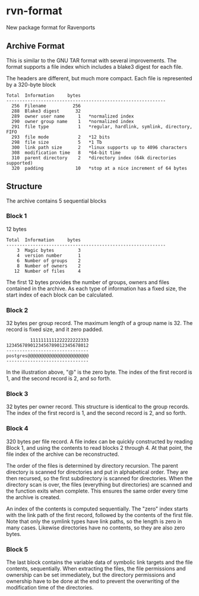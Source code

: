 # rvn-format
New package format for Ravenports

## Archive Format

This is similar to the GNU TAR format with several improvements.
The format supports a file index which includes a blake3 digest for each file.

The headers are different, but much more compact. Each file is represented by a 320-byte block

```
Total  Information     bytes
------------------------------------------------------------
  256  Filename          256
  288  Blake3 digest      32
  289  owner user name     1   *normalized index
  290  owner group name    1   *normalized index
  291  file type           1   *regular, hardlink, symlink, directory, FIFO
  293  file mode           2   *12 bits
  298  file size           5   *1 Tb
  300  link path size      2   *linux supports up to 4096 characters
  308  modification time   8   *64-bit time
  310  parent directory    2   *directory index (64k directories supported)
  320  padding            10   *stop at a nice increment of 64 bytes
```

## Structure

The archive contains 5 sequential blocks

### Block 1

12 bytes
```
Total  Information     bytes
------------------------------------------------------------
    3  Magic bytes         3
    4  version number      1
    6  Number of groups    2
    8  Number of owners    2
   12  Number of files     4
```
The first 12 bytes provides the number of groups, owners and files contained in the archive.
As each type of information has a fixed size, the start index of each block can be calculated.

### Block 2

32 bytes per group record.
The maximum length of a group name is 32.  The record is fixed size, and it zero padded.
```
         1111111111222222222333
1234567890123456789012345678012
-------------------------------
postgres@@@@@@@@@@@@@@@@@@@@@@@
-------------------------------
```
In the illustration above, "@" is the zero byte.
The index of the first record is 1, and the second record is 2, and so forth.

### Block 3

32 bytes per owner record.
This structure is identical to the group records.
The index of the first record is 1, and the second record is 2, and so forth.

### Block 4

320 bytes per file record.
A file index can be quickly constructed by reading Block 1, and using the contents to read blocks 2 through 4.  At that point, the file index of the archive can be reconstructed.

The order of the files is determined by directory recursion.
The parent directory is scanned for directories and put in alphabetical order.
They are then recursed, so the first subdirectory is scanned for directories.  When the directory scan is over, the files (everything but directories) are scanned and the function exits when complete.  This ensures the same order every time the archive is created.

An index of the contents is computed sequentially.
The "zero" index starts with the link path of the first record, followed by the contents of the first file.  Note that only the symlink types have link paths, so the length is zero in many cases.  Likewise directories have no contents, so they are also zero bytes.

### Block 5

The last block contains the variable data of symbolic link targets and the file contents, sequentially.
When extracting the files, the file permissions and ownership can be set immediately, but the directory permissions and ownership have to be done at the end to prevent the overwriting of the modification time of the directories.
